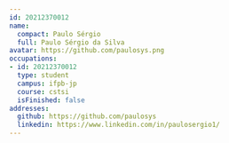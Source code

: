 ```yaml
---
id: 20212370012
name:
  compact: Paulo Sérgio
  full: Paulo Sérgio da Silva
avatar: https://github.com/paulosys.png
occupations:
- id: 20212370012
  type: student
  campus: ifpb-jp
  course: cstsi
  isFinished: false
addresses:
  github: https://github.com/paulosys
  linkedin: https://www.linkedin.com/in/paulosergio1/
---
```

